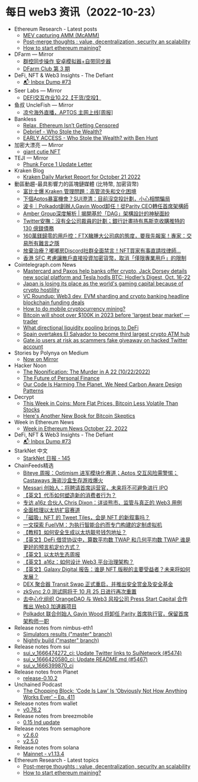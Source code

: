 # 每日 web3 资讯（2022-10-23）

- Ethereum Research - Latest posts
  - [MEV capturing AMM (McAMM)](https://ethresear.ch/t/mev-capturing-amm-mcamm/13336/24)
  - [Post-merge thoughts : value, decentralization, security an scalability](https://ethresear.ch/t/post-merge-thoughts-value-decentralization-security-an-scalability/14000/1)
  - [How to start ethereum maining?](https://ethresear.ch/t/how-to-start-ethereum-maining/13996/1)
- DFarm — Mirror
  - [群控同步操作 安卓模拟器+自带同步器](https://mirror.xyz/dfarm.eth/ZTmJktn_lSP-ROKFug-XCTuUiS7XEZkr7PMUq1IMlBk)
  - [DFarm Club 第 3 期](https://mirror.xyz/dfarm.eth/Kc3Vbkw3zuN7W3eRLKQj5tg0dapoAUeo4qYWZp4aBO4)
- DeFi, NFT & Web3 Insights - The Defiant
  - [📬 Inbox Dump #73](https://newsletter.thedefiant.io/p/inbox-dump-73)
- Seer Labs — Mirror
  - [DEFI交互作业10.22【干货/空投】](https://mirror.xyz/seerlabs.eth/v__F3ZVZoUnto5tUZUmjIRMeYqzglEd5-CEAuh35Dm4)
- 鱼叔 UncleFish — Mirror
  - [凉兮海外直播，APTOS 主网上线[周报]](https://mirror.xyz/0xA6DDeA5E7a4eF5c680200BF37984A06c6CFb123D/7s89YhFdIVTn_eZv2QcruBzYoz0wx_GfxlSCXYRX5r4)
- Bankless
  - [Relax, Ethereum Isn’t Getting Censored](https://newsletter.banklesshq.com/p/ethereum-censorship-aptos-dccpa-sbf-crypto)
  - [Debrief - Who Stole the Wealth?](https://shows.banklesshq.com/p/debrief-ben-hunt)
  - [EARLY ACCESS - Who Stole the Wealth? with Ben Hunt](https://shows.banklesshq.com/p/early-access-who-stole-the-wealth)
- 加密大漂亮 — Mirror
  - [giant cutie NFT](https://mirror.xyz/0x27597E96C6f38c6C4C71afd3F3E2803D5dAe89Ad/WOrDe8hbj4FAQ7yKazHhKbAALJ_GR_9jERfzc6McRc0)
- TEJI — Mirror
  - [Phunk Force 1 Update Letter](https://mirror.xyz/teji.eth/vTddn_MWW5b37B_EfbjoNsndrDmcyUoSGFUpk056I_w)
- Kraken Blog
  - [Kraken Daily Market Report for October 21 2022](https://blog.kraken.com/post/15895/kraken-daily-market-report-for-october-21-2022/)
- 動區動趨-最具影響力的區塊鏈媒體 (比特幣, 加密貨幣)
  - [富比士爆 Kraken 管理問題：高管流失和文化困境](https://www.blocktempo.com/steven-ehrlich-cracks-at-kraken-cryptos-near-empty-c-suite/)
  - [下個Aptos暴富機會？SUI澄清：目前沒空投計劃，小心相關騙局](https://www.blocktempo.com/sui-have-no-plans-for-an-official-airdrop-currently/)
  - [波卡｜Polkadot創辦人Gavin Wood卸任！從Parity CEO轉任首席架構師](https://www.blocktempo.com/gavin-wood-steps-down-as-ceo-of-company-behind-polkadot/)
  - [Amber Group深度解析 | 揭開基於「DAG」架構設計的神秘面紗](https://www.blocktempo.com/amber-group-demystifying-the-landscape-of-dag-based-architecture/)
  - [Twitter安撫：沒有全公司裁員的計劃；銀行計畫持有馬斯克收購推特的 130 億鎂債務](https://www.blocktempo.com/witter-tells-staff-no-plans-for-companywide-layoffs/)
  - [160萬鎂歸零的用戶控：FTX臃腫大公司病的態度，要我先報案！專家：交易所有難言之隱](https://www.blocktempo.com/suspected-account-api-leak-the-user-said-hes-disappointed-with-ftx/)
  - [放棄治療？嘟嘟房Discord社群全面禁言！NFT買家有事直請找律師…](https://www.blocktempo.com/iparking-car-man-metaverse-nft-close-discord-discussion-board/)
  - [香港 SFC 考慮讓散戶直接投資加密貨幣，取消「僅限專業用戶」的限制](https://www.blocktempo.com/hong-kong-sfc-consider-letting-retail-investors-trade-crypto-removing-professional-investor-only-requirement/)
- Cointelegraph.com News
  - [Mastercard and Paxos help banks offer crypto, Jack Dorsey details new social platform and Tesla hodls BTC: Hodler’s Digest, Oct. 16-22](https://cointelegraph.com/magazine/2022/10/22/mastercard-paxos-help-banks-offer-crypto-jack-dorsey-details-new-social-platform-and-tesla-hodls-btc-hodlers-digest-oct-16-22)
  - [Japan is losing its place as the world's gaming capital because of crypto hostility](https://cointelegraph.com/news/japan-is-losing-its-place-as-the-world-s-gaming-capital)
  - [VC Roundup: Web3 dev, EVM sharding and crypto banking headline blockchain funding deals](https://cointelegraph.com/news/vc-roundup-web3-dev-evm-sharding-and-crypto-banking-headline-blockchain-funding-deals)
  - [How to do mobile cryptocurrency mining?](https://cointelegraph.com/news/how-to-do-mobile-cryptocurrency-mining)
  - [Bitcoin will shoot over $100K in 2023 before 'largest bear market' — trader](https://cointelegraph.com/news/bitcoin-will-shoot-over-100k-in-2023-before-largest-bear-market-trader)
  - [What directional liquidity pooling brings to DeFi](https://cointelegraph.com/news/what-directional-liquidity-pooling-brings-to-defi)
  - [Spain overtakes El Salvador to become third largest crypto ATM hub](https://cointelegraph.com/news/spain-overtakes-el-salvador-to-become-third-largest-crypto-atm-hub)
  - [Gate.io users at risk as scammers fake giveaway on hacked Twitter account](https://cointelegraph.com/news/gate-io-users-at-risk-as-scammers-fake-giveaway-on-hacked-twitter-account)
- Stories by Polynya on Medium
  - [Now on Mirror](https://polynya.medium.com/now-on-mirror-5d6648c6e4f7?source=rss-923c922a6d67------2)
- Hacker Noon
  - [The Noonification: The Murder in A 22 (10/22/2022)](https://hackernoon.com/10-22-2022-noonification?source=rss)
  - [The Future of Personal Finance](https://hackernoon.com/the-future-of-personal-finance?source=rss)
  - [Our Code Is Harming The Planet, We Need Carbon Aware Design Patterns](https://hackernoon.com/our-code-is-harming-the-planet-we-need-carbon-aware-design-patterns?source=rss)
- Decrypt
  - [This Week in Coins: More Flat Prices, Bitcoin Less Volatile Than Stocks](https://decrypt.co/112656/this-week-in-coins-more-flat-prices-bitcoin-less-volatile-than-stocks)
  - [Here's Another New Book for Bitcoin Skeptics](https://decrypt.co/112639/heres-another-new-book-for-bitcoin-skeptics)
- Week in Ethereum News
  - [Week in Ethereum News  October 22, 2022](https://weekinethereumnews.com/week-in-ethereum-news-october-22-2022/)
- DeFi, NFT & Web3 Insights - The Defiant
  - [📬 Inbox Dump #73](https://newsletter.thedefiant.io/p/inbox-dump-73)
- StarkNet 中文
  - [StarkNet 日报 - 145](https://starknetzh.substack.com/p/starknet-145)
- ChainFeeds精选
  - [Biteye 周报：Optimism 进军模块化赛道；Aptos 交互风险需警惕；Castaways 海盗沙盒生存游戏爆火](https://mirror.xyz/0x30bF18409211FB048b8Abf44c27052c93cF329F2/co9ZpFCI_XDIH7tE1kPfUcxM5hA5wEIA_7WRY_uhMB8)
  - [Messari 创始人：将聘请首席运营官，未来将不可避免进行 IPO](https://twitter.com/twobitidiot/status/1583612384643452928)
  - [【英文】代币如何塑造新的消费者行为？](https://variant.fund/articles/when-tokens-shape-behavior/)
  - [专访 a16z 合伙人 Chris Dixon：详谈熊市、监管与真正的 Web3 用例](https://www.chaincatcher.com/article/2081441)
  - [全面梳理以太坊扩容赛道](https://mirror.xyz/0xrj.eth/Bf3TZXPoeyuCY-nYfM373IjFZqrg_BotpDguKVOYe4E)
  - [「磁吸」NFT 的 Tweet Tiles，会是 NFT 的新叙事吗？](https://www.odaily.news/post/5182587)
  - [一文探索 FuelVM：为执行智能合约而专门构建的定制虚拟机](https://mp.weixin.qq.com/s/sOA06ZVOuiblot5aEkc3zA)
  - [【教程】如何安全生成以太坊靓号钱包地址？](https://mirror.xyz/hcocoa.eth/sgSWg5z7nsIjX5LKjRlYooDKT_OiqeXOYr2XzTQrfD8)
  - [【英文】DeFi 借贷协议中，算数平均数 TWAP 和几何平均数 TWAP 谁是更好的预言机定价方式？](https://delphilabs.medium.com/which-one-should-you-use-arithmetic-or-geometric-mean-twap-ded01532bf49)
  - [【英文】以太坊生态周报](https://weekinethereumnews.com/week-in-ethereum-news-october-22-2022/)
  - [【英文】a16z：如何设计 Web3 平台治理架构？](https://a16zcrypto.com/toppling-the-internets-accidental-monarchs-how-to-design-web3-platform-governance/)
  - [【英文】Galaxy Digital 报告：谁是 NFT 版税的主要受益者？未来将如何发展？](https://www.galaxy.com/research/insights/nft-royalties/)
  - [DEX 聚合器 Transit Swap 正式重启，并推出安全赏金及安全基金](https://medium.com/@TransitSwap/transit-swap-is-officially-re-launch-abe58f242d28)
  - [zkSync 2.0 测试网将于 10 月 25 日进行再次重置](https://twitter.com/zksync/status/1583164631266168832)
  - [去中心化组织 OrangeDAO 与 Web3 风投公司 Press Start Capital 合作推出 Web3 加速器项目](https://www.theblock.co/post/178888/y-combinator-alumni-dao-unveils-web3-fellowship-program-exclusive)
  - [Polkadot 联合创始人 Gavin Wood 将卸任 Parity 首席执行官，保留首席架构师一职](https://www.parity.io/blog/parity-leadership-update/)
- Release notes from nimbus-eth1
  - [Simulators results ("master" branch)](https://github.com/status-im/nimbus-eth1/releases/tag/sim-stat)
  - [Nightly build ("master" branch)](https://github.com/status-im/nimbus-eth1/releases/tag/nightly)
- Release notes from sui
  - [sui_v_1666474272_ci: Update Twitter links to SuiNetwork (#5474)](https://github.com/MystenLabs/sui/releases/tag/sui_v_1666474272_ci)
  - [sui_v_1666420580_ci: Update README.md (#5467)](https://github.com/MystenLabs/sui/releases/tag/sui_v_1666420580_ci)
  - [sui_v_1666399870_ci](https://github.com/MystenLabs/sui/releases/tag/sui_v_1666399870_ci)
- Release notes from Planet
  - [release-0.10.2](https://github.com/Planetable/Planet/releases/tag/release-0.10.2)
- Unchained Podcast
  - [The Chopping Block: ‘Code Is Law’ Is ‘Obviously Not How Anything Works Ever’ – Ep. 411](https://unchainedpodcast.com/the-chopping-block-code-is-law-is-obviously-not-how-anything-works-ever-ep-411/)
- Release notes from wallet
  - [v0.76.2](https://github.com/liquality/wallet/releases/tag/v0.76.2)
- Release notes from breezmobile
  - [0.15 lnd update](https://github.com/breez/breezmobile/releases/tag/0.15.lnd)
- Release notes from semaphore
  - [v2.6.0](https://github.com/semaphore-protocol/semaphore/releases/tag/v2.6.0)
  - [v2.5.0](https://github.com/semaphore-protocol/semaphore/releases/tag/v2.5.0)
- Release notes from solana
  - [Mainnet - v1.13.4](https://github.com/solana-labs/solana/releases/tag/v1.13.4)
- Ethereum Research - Latest topics
  - [Post-merge thoughts : value, decentralization, security an scalability](https://ethresear.ch/t/post-merge-thoughts-value-decentralization-security-an-scalability/14000)
  - [How to start ethereum maining?](https://ethresear.ch/t/how-to-start-ethereum-maining/13996)
